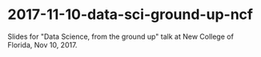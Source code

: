 # 2017-11-10-data-sci-ground-up-ncf
Slides for "Data Science, from the ground up" talk at New College of Florida, Nov 10, 2017.
